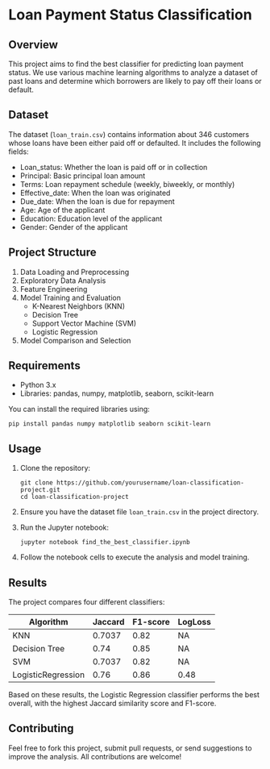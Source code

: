 # Loan Payment Status Classification
## Overview

This project aims to find the best classifier for predicting loan payment status. We use various machine learning algorithms to analyze a dataset of past loans and determine which borrowers are likely to pay off their loans or default.

## Dataset

The dataset (`loan_train.csv`) contains information about 346 customers whose loans have been either paid off or defaulted. It includes the following fields:

- Loan_status: Whether the loan is paid off or in collection
- Principal: Basic principal loan amount
- Terms: Loan repayment schedule (weekly, biweekly, or monthly)
- Effective_date: When the loan was originated
- Due_date: When the loan is due for repayment
- Age: Age of the applicant
- Education: Education level of the applicant
- Gender: Gender of the applicant

## Project Structure

1. Data Loading and Preprocessing
2. Exploratory Data Analysis
3. Feature Engineering
4. Model Training and Evaluation
   - K-Nearest Neighbors (KNN)
   - Decision Tree
   - Support Vector Machine (SVM)
   - Logistic Regression
5. Model Comparison and Selection

## Requirements

- Python 3.x
- Libraries: pandas, numpy, matplotlib, seaborn, scikit-learn

You can install the required libraries using:

```
pip install pandas numpy matplotlib seaborn scikit-learn
```

## Usage

1. Clone the repository:
   ```
   git clone https://github.com/yourusername/loan-classification-project.git
   cd loan-classification-project
   ```

2. Ensure you have the dataset file `loan_train.csv` in the project directory.

3. Run the Jupyter notebook:
   ```
   jupyter notebook find_the_best_classifier.ipynb
   ```

4. Follow the notebook cells to execute the analysis and model training.

## Results

The project compares four different classifiers:

| Algorithm          | Jaccard | F1-score | LogLoss |
|--------------------|---------|----------|---------|
| KNN                | 0.7037  | 0.82     | NA      |
| Decision Tree      | 0.74    | 0.85     | NA      |
| SVM                | 0.7037  | 0.82     | NA      |
| LogisticRegression | 0.76    | 0.86     | 0.48    |

Based on these results, the Logistic Regression classifier performs the best overall, with the highest Jaccard similarity score and F1-score.


## Contributing

Feel free to fork this project, submit pull requests, or send suggestions to improve the analysis. All contributions are welcome!
